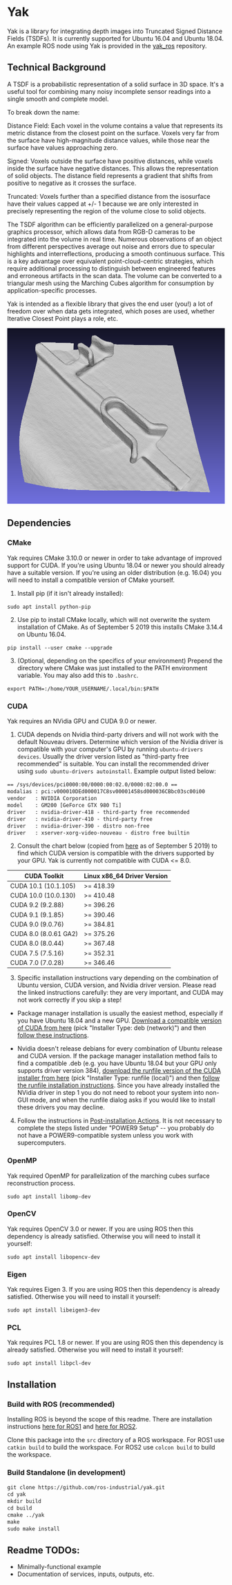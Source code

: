 # Yak

Yak is a library for integrating depth images into Truncated Signed Distance Fields (TSDFs). It is currently supported for Ubuntu 16.04 and Ubuntu 18.04. An example ROS node using Yak is provided in the [yak_ros](https://github.com/ros-industrial/yak_ros) repository.

## Technical Background

A TSDF is a probabilistic representation of a solid surface in 3D space. It's a useful tool for combining many noisy incomplete sensor readings into a single smooth and complete model.

To break down the name:

Distance Field: Each voxel in the volume contains a value that represents its metric distance from the closest point on the surface. Voxels very far from the surface have high-magnitude distance values, while those near the surface have values approaching zero.

Signed: Voxels outside the surface have positive distances, while voxels inside the surface have negative distances. This allows the representation of solid objects. The distance field represents a gradient that shifts from positive to negative as it crosses the surface.

Truncated: Voxels further than a specified distance from the isosurface have their values capped at +/- 1 because we are only interested in precisely representing the region of the volume close to solid objects.

The TSDF algorithm can be efficiently parallelized on a general-purpose graphics processor, which allows data from RGB-D cameras to be integrated into the volume in real time. Numerous observations of an object from different perspectives average out noise and errors due to specular highlights and interreflections, producing a smooth continuous surface. This is a key advantage over equivalent point-cloud-centric strategies, which require additional processing to distinguish between engineered features and erroneous artifacts in the scan data. The volume can be converted to a triangular mesh using the Marching Cubes algorithm for consumption by application-specific processes.

Yak is intended as a flexible library that gives the end user (you!) a lot of freedom over when data gets integrated, which poses are used, whether Iterative Closest Point plays a role, etc.

![An aluminum part reconstructed as a TSDF and meshed with the Marching Cubes algorithm.](/aluminum_channel_mesh.png)

## Dependencies

### CMake

Yak requires CMake 3.10.0 or newer in order to take advantage of improved support for CUDA. If you're using Ubuntu 18.04 or newer you should already have a suitable version. If you're using an older distribution (e.g. 16.04) you will need to install a compatible version of CMake yourself.

1. Install pip (if it isn't already installed):
```
sudo apt install python-pip
```

2. Use pip to install CMake locally, which will not overwrite the system installation of CMake. As of September 5 2019 this installs CMake 3.14.4 on Ubuntu 16.04.
```
pip install --user cmake --upgrade
```

3. (Optional, depending on the specifics of your environment) Prepend the directory where CMake was just installed to the PATH environment variable. You may also add this to `.bashrc`.
```
export PATH=:/home/YOUR_USERNAME/.local/bin:$PATH
```

### CUDA

Yak requires an NVidia GPU and CUDA 9.0 or newer.

1. CUDA depends on Nvidia third-party drivers and will not work with the default Nouveau drivers. Determine which version of the Nvidia driver is compatible with your computer's GPU by running `ubuntu-drivers devices`. Usually the driver version listed as "third-party free recommended" is suitable. You can install the recommended driver using `sudo ubuntu-drivers autoinstall`. Example output listed below:

```
== /sys/devices/pci0000:00/0000:00:02.0/0000:02:00.0 ==
modalias : pci:v000010DEd000017C8sv00001458sd000036CBbc03sc00i00
vendor   : NVIDIA Corporation
model    : GM200 [GeForce GTX 980 Ti]
driver   : nvidia-driver-418 - third-party free recommended
driver   : nvidia-driver-410 - third-party free
driver   : nvidia-driver-390 - distro non-free
driver   : xserver-xorg-video-nouveau - distro free builtin
```

2. Consult the chart below (copied from [here](https://docs.nvidia.com/deploy/cuda-compatibility/index.html#binary-compatibility__table-toolkit-driver) as of September 5 2019) to find which CUDA version is compatible with the drivers supported by your GPU. Yak is currently not compatible with CUDA <= 8.0.

| CUDA Toolkit | Linux x86_64 Driver Version |
|---|---|
| CUDA 10.1 (10.1.105) | >= 418.39 |
| CUDA 10.0 (10.0.130) | >= 410.48 | 
| CUDA 9.2 (9.2.88) | >= 396.26 |
| CUDA 9.1 (9.1.85) | >= 390.46 |
| CUDA 9.0 (9.0.76) | >= 384.81 |
| CUDA 8.0 (8.0.61 GA2) | >= 375.26 |
| CUDA 8.0 (8.0.44) | >= 367.48 | 
| CUDA 7.5 (7.5.16) | >= 352.31 |
| CUDA 7.0 (7.0.28) | >= 346.46 |

3. Specific installation instructions vary depending on the combination of Ubuntu version, CUDA version, and Nvidia driver version. Please read the linked instructions carefully: they are very important, and CUDA may not work correctly if you skip a step!

- Package manager installation is usually the easiest method, especially if you have Ubuntu 18.04 and a new GPU. [Download a compatible version of CUDA from here](https://developer.nvidia.com/cuda-toolkit-archive) (pick "Installer Type: deb (network)") and then [follow these instructions](https://docs.nvidia.com/cuda/cuda-quick-start-guide/index.html#ubuntu-x86_64-deb). 

- Nvidia doesn't release debians for every combination of Ubuntu release and CUDA version. If the package manager installation method fails to find a compatible .deb (e.g. you have Ubuntu 18.04 but your GPU only supports driver version 384), [download the runfile version of the CUDA installer from here](https://developer.nvidia.com/cuda-toolkit-archive) (pick "Installer Type: runfile (local)") and then [follow the runfile installation instructions](https://docs.nvidia.com/cuda/cuda-installation-guide-linux/index.html#runfile). Since you have already installed the NVidia driver in step 1 you do not need to reboot your system into non-GUI mode, and when the runfile dialog asks if you would like to install these drivers you may decline.

4. Follow the instructions in [Post-installation Actions](https://docs.nvidia.com/cuda/cuda-installation-guide-linux/index.html#post-installation-actions). It is not necessary to complete the steps listed under "POWER9 Setup" -- you probably do not have a POWER9-compatible system unless you work with supercomputers.

### OpenMP

Yak required OpenMP for parallelization of the marching cubes surface reconstruction process.
```
sudo apt install libomp-dev
```

### OpenCV

Yak requires OpenCV 3.0 or newer. If you are using ROS then this dependency is already satisfied. Otherwise you will need to install it yourself:
```
sudo apt install libopencv-dev
```

### Eigen

Yak requires Eigen 3. If you are using ROS then this dependency is already satisfied. Otherwise you will need to install it yourself:
```
sudo apt install libeigen3-dev
```

### PCL

Yak requires PCL 1.8 or newer. If you are using ROS then this dependency is already satisfied. Otherwise you will need to install it yourself:
```
sudo apt install libpcl-dev
```

## Installation

### Build with ROS (recommended)

Installing ROS is beyond the scope of this readme. There are installation instructions [here for ROS1](http://wiki.ros.org/melodic/Installation/Ubuntu) and [here for ROS2](https://index.ros.org/doc/ros2/Installation/Dashing/Linux-Install-Debians/).

Clone this package into the `src` directory of a ROS workspace. For ROS1 use `catkin build` to build the workspace. For ROS2 use `colcon build` to build the workspace.

### Build Standalone (in development)

```
git clone https://github.com/ros-industrial/yak.git
cd yak
mkdir build
cd build
cmake ../yak
make
sudo make install
```

## Readme TODOs:

- Minimally-functional example
- Documentation of services, inputs, outputs, etc.

